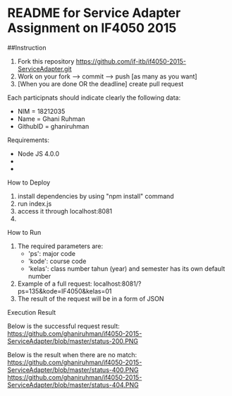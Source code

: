 # README for Service Adapter Assignment on IF4050 2015

##Instruction
1. Fork this repository https://github.com/if-itb/if4050-2015-ServiceAdapter.git
2. Work on your fork --> commit --> push [as many as you want]
3. [When you are done OR the deadline] create pull request  

Each participnats should indicate clearly the following data:
 * NIM      = 18212035
 * Name     = Ghani Ruhman
 * GithubID = ghaniruhman

Requirements:
 * Node JS 4.0.0
 * 
 *
 
How to Deploy
 1. install dependencies by using "npm install" command
 2. run index.js
 3. access it through localhost:8081
 4. 
 
How to Run
 1. The required parameters are:
     - 'ps': major code
     - 'kode': course code
     - 'kelas': class number
     tahun (year) and semester has its own default number
 2. Example of a full request: localhost:8081/?ps=135&kode=IF4050&kelas=01
 3. The result of the request will be in a form of JSON
 
 Execution Result
 
 Below is the successful request result:
 https://github.com/ghaniruhman/if4050-2015-ServiceAdapter/blob/master/status-200.PNG
 
 Below is the result when there are no match:
 https://github.com/ghaniruhman/if4050-2015-ServiceAdapter/blob/master/status-400.PNG
 https://github.com/ghaniruhman/if4050-2015-ServiceAdapter/blob/master/status-404.PNG
 
